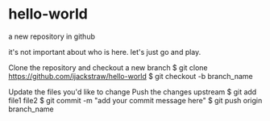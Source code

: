 # hello-world
a new repository in github

it's not important about who is here. let's just go and play.

Clone the repository and checkout a new branch
$ git clone https://github.com/ijackstraw/hello-world
$ git checkout -b branch_name

Update the files you'd like to change
Push the changes upstream
$ git add file1 file2
$ git commit -m "add your commit message here"
$ git push origin branch_name


